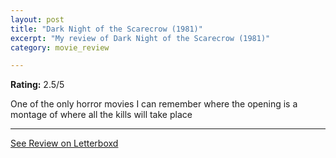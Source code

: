 ```yaml
---
layout: post
title: "Dark Night of the Scarecrow (1981)"
excerpt: "My review of Dark Night of the Scarecrow (1981)"
category: movie_review

---
```


**Rating:** 2.5/5

One of the only horror movies I can remember where the opening is a montage of where all the kills will take place

<hr>

[See Review on Letterboxd](https://boxd.it/3tTw2j)
